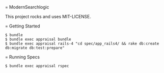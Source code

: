 = ModernSearchlogic

This project rocks and uses MIT-LICENSE.

= Getting Started

```
$ bundle
$ bundle exec appraisal bundle
$ bundle exec appraisal rails-4 "cd spec/app_rails4/ && rake db:create db:migrate db:test:prepare"
```

= Running Specs

```
$ bundle exec appraisal rspec
```
